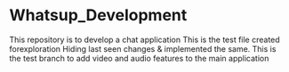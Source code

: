 # Whatsup_Development
This repository is to develop a chat application 
This is the test file created forexploration
Hiding last seen changes & implemented the same. 
This is the test branch 
to add video and audio features to the main application 
